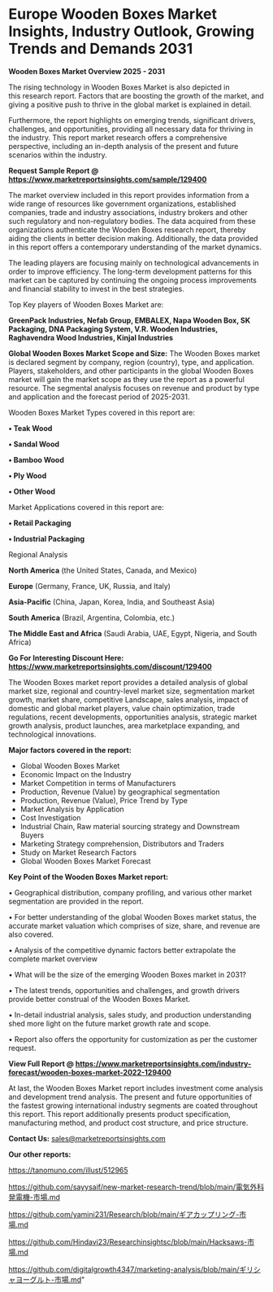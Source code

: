 # Europe Wooden Boxes Market Insights, Industry Outlook, Growing Trends and Demands 2031

<Strong> Wooden Boxes Market Overview 2025 - 2031</strong>

The rising technology in Wooden Boxes Market is also depicted in this research report. Factors that are boosting the growth of the market, and giving a positive push to thrive in the global market is explained in detail.

Furthermore, the report highlights on emerging trends, significant drivers, challenges, and opportunities, providing all necessary data for thriving in the industry. This report market research offers a comprehensive perspective, including an in-depth analysis of the present and future scenarios within the industry.

<strong>Request Sample Report @ <a href=https://www.marketreportsinsights.com/sample/129400>https://www.marketreportsinsights.com/sample/129400</a></strong>

The market overview included in this report provides information from a wide range of resources like government organizations, established companies, trade and industry associations, industry brokers and other such regulatory and non-regulatory bodies. The data acquired from these organizations authenticate the Wooden Boxes research report, thereby aiding the clients in better decision making. Additionally, the data provided in this report offers a contemporary understanding of the market dynamics.

The leading players are focusing mainly on technological advancements in order to improve efficiency. The long-term development patterns for this market can be captured by continuing the ongoing process improvements and financial stability to invest in the best strategies.

Top Key players of Wooden Boxes Market are:

<strong>GreenPack Industries, Nefab Group, EMBALEX, Napa Wooden Box, SK Packaging, DNA Packaging System, V.R. Wooden Industries, Raghavendra Wood Industries, Kinjal Industries</strong>

<strong><b>Global Wooden Boxes Market Scope and Size:</b></strong>
The Wooden Boxes market is declared segment by company, region (country), type, and application. Players, stakeholders, and other participants in the global Wooden Boxes market will gain the market scope as they use the report as a powerful resource. The segmental analysis focuses on revenue and product by type and application and the forecast period of 2025-2031.

Wooden Boxes Market Types covered in this report are:

<strong>• Teak Wood

• Sandal Wood

• Bamboo Wood

• Ply Wood

• Other Wood</strong>

Market Applications covered in this report are:

<strong>• Retail Packaging

• Industrial Packaging</strong> 

Regional Analysis

<strong>North America</strong> (the United States, Canada, and Mexico)

<strong>Europe</strong> (Germany, France, UK, Russia, and Italy)

<strong>Asia-Pacific</strong> (China, Japan, Korea, India, and Southeast Asia)

<strong>South America</strong> (Brazil, Argentina, Colombia, etc.)

<strong>The Middle East and Africa</strong> (Saudi Arabia, UAE, Egypt, Nigeria, and South Africa)

<strong>Go For Interesting Discount Here: <a href=https://www.marketreportsinsights.com/discount/129400>https://www.marketreportsinsights.com/discount/129400</a></strong>

The Wooden Boxes market report provides a detailed analysis of global market size, regional and country-level market size, segmentation market growth, market share, competitive Landscape, sales analysis, impact of domestic and global market players, value chain optimization, trade regulations, recent developments, opportunities analysis, strategic market growth analysis, product launches, area marketplace expanding, and technological innovations.

<strong><b>Major factors covered in the report:</b></strong>
<ul>
  <li>Global Wooden Boxes Market </li>
  <li>Economic Impact on the Industry</li>
  <li>Market Competition in terms of Manufacturers</li>
  <li>Production, Revenue (Value) by geographical segmentation</li>
  <li>Production, Revenue (Value), Price Trend by Type</li>
  <li>Market Analysis by Application</li>
  <li>Cost Investigation</li>
  <li>Industrial Chain, Raw material sourcing strategy and Downstream Buyers</li>
  <li>Marketing Strategy comprehension, Distributors and Traders</li>
  <li>Study on Market Research Factors</li>
  <li>Global Wooden Boxes Market Forecast</li>
</ul>

<strong><b>Key Point of the Wooden Boxes Market report:</b></strong>

• Geographical distribution, company profiling, and various other market segmentation are provided in the report.

• For better understanding of the global Wooden Boxes market status, the accurate market valuation which comprises of size, share, and revenue are also covered.

• Analysis of the competitive dynamic factors better extrapolate the complete market overview

• What will be the size of the emerging Wooden Boxes market in 2031?

• The latest trends, opportunities and challenges, and growth drivers provide better construal of the Wooden Boxes Market.

• In-detail industrial analysis, sales study, and production understanding shed more light on the future market growth rate and scope.

• Report also offers the opportunity for customization as per the customer request.

<strong><b>View Full Report @ <a href=https://www.marketreportsinsights.com/industry-forecast/wooden-boxes-market-2022-129400>https://www.marketreportsinsights.com/industry-forecast/wooden-boxes-market-2022-129400</a></b></strong>


At last, the Wooden Boxes Market report includes investment come analysis and development trend analysis. The present and future opportunities of the fastest growing international industry segments are coated throughout this report. This report additionally presents product specification, manufacturing method, and product cost structure, and price structure.

<strong>Contact Us:</strong>
sales@marketreportsinsights.com

<strong>Our other reports:</strong>

<a href=https://tanomuno.com/illust/512965>https://tanomuno.com/illust/512965</a>

<a href=https://github.com/sayysaif/new-market-research-trend/blob/main/電気外科発電機-市場.md>https://github.com/sayysaif/new-market-research-trend/blob/main/電気外科発電機-市場.md</a>

<a href=https://github.com/yamini231/Research/blob/main/ギアカップリング-市場.md>https://github.com/yamini231/Research/blob/main/ギアカップリング-市場.md</a>

<a href=https://github.com/Hindavi23/Researchinsightsc/blob/main/Hacksaws-市場.md>https://github.com/Hindavi23/Researchinsightsc/blob/main/Hacksaws-市場.md</a>

<a href=https://github.com/digitalgrowth4347/marketing-analysis/blob/main/ギリシャヨーグルト-市場.md>https://github.com/digitalgrowth4347/marketing-analysis/blob/main/ギリシャヨーグルト-市場.md</a>"
